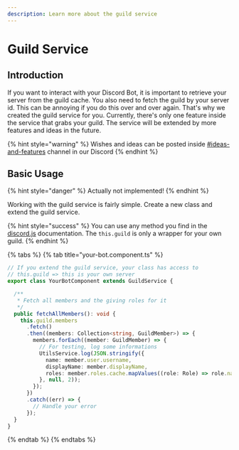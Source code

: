 ```yaml
---
description: Learn more about the guild service
---
```


# Guild Service

## Introduction

If you want to interact with your Discord Bot, it is important to retrieve your server from the guild cache. You also need to fetch the guild by your server id. This can be annoying if you do this over and over again. That's why we created the guild service for you. Currently, there's only one feature inside the service that grabs your guild. The service will be extended by more features and ideas in the future.

{% hint style="warning" %}
Wishes and ideas can be posted inside [\#ideas-and-features](https://discord.gg/xNFaVN4asB) channel in our Discord
{% endhint %}

## Basic Usage

{% hint style="danger" %}
Actually not implemented!
{% endhint %}

Working with the guild service is fairly simple. Create a new class and extend the guild service.

{% hint style="success" %}
You can use any method you find in the [discord.js](https://discord.js.org/#/docs/main/stable/general/welcome) documentation. The `this.guild` is only a wrapper for your own guild.
{% endhint %}

{% tabs %}
{% tab title="your-bot.component.ts" %}
```typescript
// If you extend the guild service, your class has access to
// this.guild => this is your own server
export class YourBotComponent extends GuildService {

  /**
   * Fetch all members and the giving roles for it
   */
  public fetchAllMembers(): void {
    this.guild.members
      .fetch()
      .then((members: Collection<string, GuildMember>) => {
        members.forEach((member: GuildMember) => {
          // For testing, log some informations
          UtilsService.log(JSON.stringify({
            name: member.user.username,
            displayName: member.displayName,
            roles: member.roles.cache.mapValues((role: Role) => role.name)
          }, null, 2));
        });
      })
      .catch((err) => {
        // Handle your error
      });
  }
}
```
{% endtab %}
{% endtabs %}

